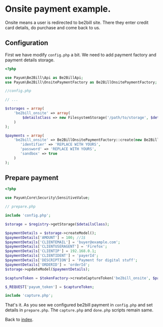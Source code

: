 # Onsite payment example.

Onsite means a user is redirected to be2bill site. There they enter credit card details, do purchase and come back to us.

## Configuration

First we have modify `config.php` a bit.
We need to add payment factory and payment details storage.

```php
<?php

use Payum\Be2Bill\Api as Be2BillApi;
use Payum\Be2Bill\OnsitePaymentFactory as Be2BillOnsitePaymentFactory;

//config.php

// ...

$storages = array(
    'be2bill_onsite' => array(
        $detailsClass => new FilesystemStorage('/path/to/storage', $detailsClass)
    )
);

$payments = array(
    'be2bill_onsite' => Be2BillOnsitePaymentFactory::create(new Be2BillApi(new Curl, array(
       'identifier' => 'REPLACE WITH YOURS',
       'password' => 'REPLACE WITH YOURS',
       'sandbox' => true
    )
);
```

## Prepare payment

```php
<?php

use Payum\Core\Security\SensitiveValue;

// prepare.php

include 'config.php';

$storage = $registry->getStorage($detailsClass);

$paymentDetails = $storage->createModel();
$paymentDetails['AMOUNT'] = 100; //1$
$paymentDetails['CLIENTEMAIL'] = 'buyer@example.com';
$paymentDetails['CLIENTUSERAGENT'] = 'Firefox';
$paymentDetails['CLIENTIP'] = 192.168.0.1;
$paymentDetails['CLIENTIDENT'] = 'payerId';
$paymentDetails['DESCRIPTION'] = 'Payment for digital stuff';
$paymentDetails['ORDERID'] = 'orderId';
$storage->updateModel($paymentDetails);

$captureToken = $tokenFactory->createCaptureToken('be2bill_onsite', $paymentDetails, 'done.php');

$_REQUEST['payum_token'] = $captureToken;

include 'capture.php';
```

That's it. As you see we configured be2bill payment in `config.php` and set details in `prepare.php`.
The `capture.php` and `done.php` scripts remain same.

Back to [index](index.md).